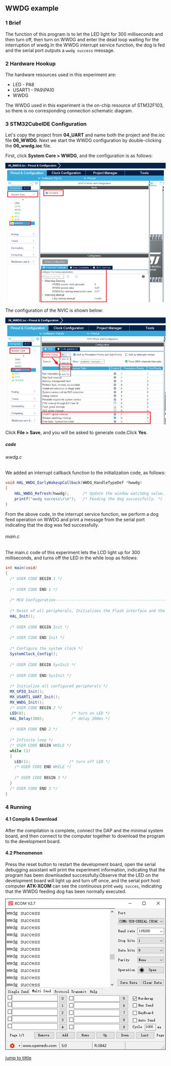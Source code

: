 ## WWDG example<a name="catalogue"></a>

### 1 Brief
The function of this program is to let the LED light for 300 milliseconds and then turn off, then turn on WWDG and enter the dead loop waiting for the interruption of wwdg.In the WWDG interrupt service function, the dog is fed and the serial port outputs a ``wwdg success`` message.
### 2 Hardware Hookup
The hardware resources used in this experiment are:
+ LED - PA8
+ USART1 - PA9\PA10
+ WWDG

The WWDG used in this experiment is the on-chip resource of STM32F103, so there is no corresponding connection schematic diagram.

### 3 STM32CubeIDE Configuration


Let's copy the project from **04_UART** and name both the project and the.ioc file **06_WWDG**. Next we start the WWDG configuration by double-clicking the **06_wwdg.ioc** file.

First, click **System Core > WWDG**, and the configuration is as follows:

![](./1_docs/3_figures/06_WWDG/ww1.png)

The configuration of the NVIC is shown below:

![](./1_docs/3_figures/06_WWDG/ww2.png)

Click **File > Save**, and you will be asked to generate code.Click **Yes**.

##### code
###### wwdg.c
We added an interrupt callback function to the initialization code, as follows:
```c#
void HAL_WWDG_EarlyWakeupCallback(WWDG_HandleTypeDef *hwwdg)
{
    HAL_WWDG_Refresh(hwwdg);      /* Update the window watchdog value. */
    printf("wwdg success\r\n");   /* Feeding the dog successfully. */
}
```
From the above code, in the interrupt service function, we perform a dog feed operation on WWDG and print a message from the serial port indicating that the dog was fed successfully.

###### main.c
The main.c code of this experiment lets the LCD light up for 300 milliseconds, and turns off the LED in the while loop as follows:
```c#
int main(void)
{
  /* USER CODE BEGIN 1 */

  /* USER CODE END 1 */

  /* MCU Configuration--------------------------------------------------------*/

  /* Reset of all peripherals, Initializes the Flash interface and the Systick. */
  HAL_Init();

  /* USER CODE BEGIN Init */

  /* USER CODE END Init */

  /* Configure the system clock */
  SystemClock_Config();

  /* USER CODE BEGIN SysInit */

  /* USER CODE END SysInit */

  /* Initialize all configured peripherals */
  MX_GPIO_Init();
  MX_USART1_UART_Init();
  MX_WWDG_Init();
  /* USER CODE BEGIN 2 */
  LED(0);                    /* turn on LED */
  HAL_Delay(300);            /* delay 300ms */

  /* USER CODE END 2 */

  /* Infinite loop */
  /* USER CODE BEGIN WHILE */
  while (1)
  {
    LED(1);                 /* turn off LED */
    /* USER CODE END WHILE */

    /* USER CODE BEGIN 3 */
  }
  /* USER CODE END 3 */
}
```

### 4 Running
#### 4.1 Compile & Download
After the compilation is complete, connect the DAP and the minimal system board, and then connect to the computer together to download the program to the development board.
#### 4.2 Phenomenon
Press the reset button to restart the development board, open the serial debugging assistant will print the experiment information, indicating that the program has been downloaded successfully.Observe that the LED on the development board will light up and turn off once, and the serial port host computer **ATK-XCOM** can see the continuous print ``wwdg succes``, indicating that the WWDG feeding dog has been normally executed.

![](./1_docs/3_figures/06_WWDG/ww4.png)

[jump to tittle](#catalogue)

